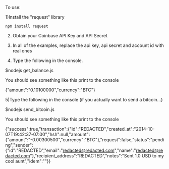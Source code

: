 To use:


1)Install the "request" library

	npm install request
 
2) Obtain your Coinbase API Key and API Secret

3) In all of the examples, replace the api key,
   api secret and account id with real ones

4) Type the following in the console.

$nodejs get_balance.js

You should see something like this print to the console

{"amount":"0.10100000","currency":"BTC"}


5)Type the following in the console (if you actually want to send a bitcoin...)

$nodejs send_bitcoin.js

You should see something like this print to the console

{"success":true,"transaction":{"id":"REDACTED","created_at":"2014-10-07T19:42:37-07:00","hsh":null,"amount":{"amount":"-0.00300500","currency":"BTC"},"request":false,"status":"pending","sender":{"id":"REDACTED","email":"redacted@redacted.com","name":"redacted@redacted.com"},"recipient_address":"REDACTED","notes":"Sent 1.0 USD to my cool aunt","idem":""}}


